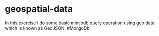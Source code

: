 # geospatial-data
In this exercise I do some basic mingodb query operation using geo data which is known as GeoJSON.
#MongoDb
